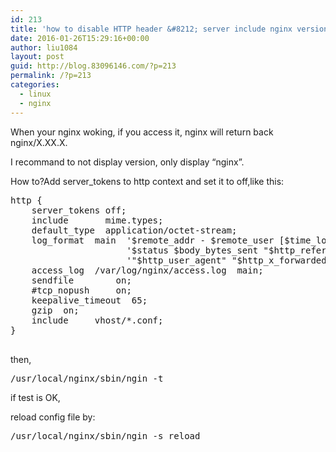 ```yaml
---
id: 213
title: 'how to disable HTTP header &#8212; server include nginx version?'
date: 2016-01-26T15:29:16+00:00
author: liu1084
layout: post
guid: http://blog.83096146.com/?p=213
permalink: /?p=213
categories:
  - linux
  - nginx
---
```

When your nginx woking, if you access it, nginx will return back nginx/X.XX.X.
  
I recommand to not display version, only display &#8220;nginx&#8221;.

How to?Add server_tokens to http context and set it to off,like this:

<pre>http {
    server_tokens off;
    include       mime.types;
    default_type  application/octet-stream;
    log_format  main  '$remote_addr - $remote_user [$time_local] "$request" '
                      '$status $body_bytes_sent "$http_referer" '
                      '"$http_user_agent" "$http_x_forwarded_for"';
    access_log  /var/log/nginx/access.log  main;
    sendfile        on;
    #tcp_nopush     on;
    keepalive_timeout  65;
    gzip  on;
    include     vhost/*.conf;
}

</pre>

then, 

<pre>/usr/local/nginx/sbin/ngin -t
</pre>

if test is OK,
  
reload config file by:

<pre>/usr/local/nginx/sbin/ngin -s reload
</pre>